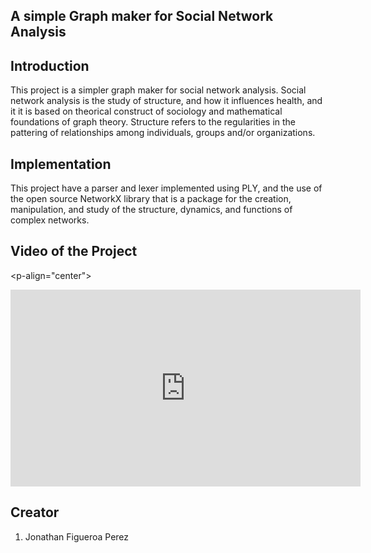 ## A simple Graph maker for Social Network Analysis 

## Introduction 

This project is a simpler graph maker for social network analysis. Social network analysis is the study of structure, and how it influences health, and it it is based on theorical construct of sociology and mathematical foundations of graph theory. Structure refers to the regularities in the pattering of relationships among individuals, groups and/or organizations. 

## Implementation 

This project have a parser and lexer implemented using PLY, and the use of the open source NetworkX library that is a package for the creation, manipulation, and study of the structure, dynamics, and functions of complex networks. 

## Video of the Project 
<p-align="center">
<iframe width="560" height="315" src="https://www.youtube.com/embed/GNxk2s8rKco" title="YouTube video player" frameborder="0" allow="accelerometer; autoplay; clipboard-write; encrypted-media; gyroscope; picture-in-picture" allowfullscreen></iframe>
</p>

## Creator 

1. Jonathan Figueroa Perez
